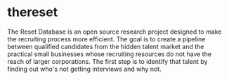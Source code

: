 thereset
========

The Reset Database is an open source research project designed to make the recruiting process more efficient.  The goal is to create a pipeline between qualified candidates from the hidden talent market and the practical small businesses whose recruiting resources do not have the reach of larger corporations. The first step is to identify that talent by finding out who's not getting interviews and why not.
